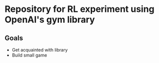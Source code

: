 # Repository for RL experiment using OpenAI's gym library

## Goals
- Get acquainted with library
- Build small game
